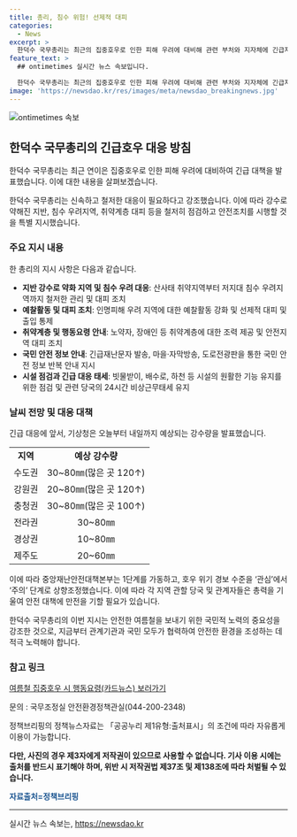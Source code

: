 ```yaml
---
title: 총리, 침수 위험! 선제적 대피
categories:
  - News
excerpt: >
  한덕수 국무총리는 최근의 집중호우로 인한 피해 우려에 대비해 관련 부처와 지자체에 긴급지시했다. 산사태, 침수 우려 등 취약지역 주민 대피와 안전조치 점검, 노약자 및 장애인 보호 조치, 기상정보 반복 전달 등을 강조했다. 지속적인 피해 예방을 위해 각종 통제와 협력체계 구축을 지시하며, 기상청의 호우 예보에 대비하도록 강조했다. 또한, 정책브리핑의 자료는 출처를 표기해야 하며, 사진은 제3자에게 저작권이 있어 사용할 수 없음을 안내했다.
feature_text: >
  ## ontimetimes 실시간 뉴스 속보입니다.

  한덕수 국무총리는 최근의 집중호우로 인한 피해 우려에 대비해 관련 부처와 지자체에 긴급지시했다. 산사태, 침수 우려 등 취약지역 주민 대피와 안전조치 점검, 노약자 및 장애인 보호 조치, 기상정보 반복 전달 등을 강조했다. 지속적인 피해 예방을 위해 각종 통제와 협력체계 구축을 지시하며, 기상청의 호우 예보에 대비하도록 강조했다. 또한, 정책브리핑의 자료는 출처를 표기해야 하며, 사진은 제3자에게 저작권이 있어 사용할 수 없음을 안내했다.
image: 'https://newsdao.kr/res/images/meta/newsdao_breakingnews.jpg'
---
```


<p><img src="https://newsdao.kr/res/images/meta/newsdao_breakingnews.jpg" alt="ontimetimes 속보" /></p>

<h2 data-ke-size="size26">한덕수 국무총리의 긴급호우 대응 방침</h2>

<p>한덕수 국무총리는 최근 연이은 집중호우로 인한 피해 우려에 대비하여 긴급 대책을 발표했습니다. 이에 대한 내용을 살펴보겠습니다.</p>

<p data-ke-size="size16">한덕수 국무총리는 신속하고 철저한 대응이 필요하다고 강조했습니다. 이에 따라 강수로 약해진 지반, 침수 우려지역, 취약계층 대피 등을 철저히 점검하고 안전조치를 시행할 것을 특별 지시했습니다.</p>

<h3>주요 지시 내용</h3>

<p>한 총리의 지시 사항은 다음과 같습니다.</p>

<ul>
    <li><b>지반 강수로 약화 지역 및 침수 우려 대응</b>: 산사태 취약지역부터 저지대 침수 우려지역까지 철저한 관리 및 대피 조치</li>
    <li><b>예찰활동 및 대피 조치</b>: 인명피해 우려 지역에 대한 예찰활동 강화 및 선제적 대피 및 출입 통제</li>
    <li><b>취약계층 및 행동요령 안내</b>: 노약자, 장애인 등 취약계층에 대한 조력 제공 및 안전지역 대피 조치</li>
    <li><b>국민 안전 정보 안내</b>: 긴급재난문자 발송, 마을·자막방송, 도로전광판을 통한 국민 안전 정보 반복 안내 지시</li>
    <li><b>시설 점검과 긴급 대응 태세</b>: 빗물받이, 배수로, 하천 등 시설의 원활한 기능 유지를 위한 점검 및 관련 당국의 24시간 비상근무태세 유지</li>
</ul>

<h3>날씨 전망 및 대응 대책</h3>

<p>긴급 대응에 앞서, 기상청은 오늘부터 내일까지 예상되는 강수량을 발표했습니다.</p>

<table>
    <tr>
        <td style="text-align: center; height: 17px;"><b>지역</b></td>
        <td style="text-align: center; height: 17px;"><b>예상 강수량</b></td>
    </tr>
    <tr>
        <td style="text-align: center; height: 17px;">수도권</td>
        <td style="text-align: center; height: 17px;">30~80㎜(많은 곳 120↑)</td>
    </tr>
    <tr>
        <td style="text-align: center; height: 17px;">강원권</td>
        <td style="text-align: center; height: 17px;">20~80㎜(많은 곳 120↑)</td>
    </tr>
    <tr>
        <td style="text-align: center; height: 17px;">충청권</td>
        <td style="text-align: center; height: 17px;">30~80㎜(많은 곳 100↑)</td>
    </tr>
    <tr>
        <td style="text-align: center; height: 17px;">전라권</td>
        <td style="text-align: center; height: 17px;">30~80㎜</td>
    </tr>
    <tr>
        <td style="text-align: center; height: 17px;">경상권</td>
        <td style="text-align: center; height: 17px;">10~80㎜</td>
    </tr>
    <tr>
        <td style="text-align: center; height: 17px;">제주도</td>
        <td style="text-align: center; height: 17px;">20~60㎜</td>
    </tr>
</table>

<p data-ke-size="size16">이에 따라 중앙재난안전대책본부는 1단계를 가동하고, 호우 위기 경보 수준을 ‘관심’에서 ‘주의’ 단계로 상향조정했습니다. 이에 따라 각 지역 관할 당국 및 관계자들은 총력을 기울여 안전 대책에 만전을 기할 필요가 있습니다.</p>

<p data-ke-size="size16">한덕수 국무총리의 이번 지시는 안전한 여름철을 보내기 위한 국민적 노력의 중요성을 강조한 것으로, 지금부터 관계기관과 국민 모두가 협력하여 안전한 환경을 조성하는 데 적극 노력해야 합니다.</p>

<h3>참고 링크</h3>

<p><a href="https://www.korea.kr/policy/pressReleaseView.do?newsId=156328958&amp;pageIndex=1&amp;repId=0&amp;srchFr=&amp;srchTo=&amp;srchWord=&amp;srchTp=&amp;dept=&amp;cateTp=&amp;dateTp=&amp;id=&amp;rows=10">여름철 집중호우 시 행동요령(카드뉴스) 보러가기</a></p>

<p data-ke-size="size16">문의 : 국무조정실 안전환경정책관실(044-200-2348)</p>

<p data-ke-size="size16">정책브리핑의 정책뉴스자료는 「공공누리 제1유형:출처표시」의 조건에 따라 자유롭게 이용이 가능합니다.</p>

<p data-ke-size="size16"><b>다만, 사진의 경우 제3자에게 저작권이 있으므로 사용할 수 없습니다. 기사 이용 시에는 출처를 반드시 표기해야 하며, 위반 시 저작권법 제37조 및 제138조에 따라 처벌될 수 있습니다.</b></p>

<p data-ke-size="size16"><b><span style="color: #1a5490;">자료출처=정책브리핑 </span></b></p>

<hr>
실시간 뉴스 속보는, <a href="https://newsdao.kr" rel="dofollow">https://newsdao.kr</a>


